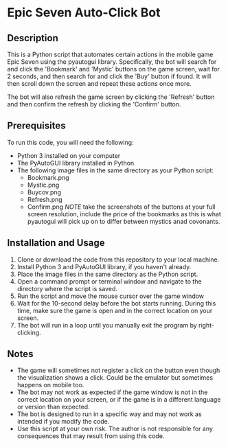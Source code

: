 # Epic Seven Auto-Click Bot

## Description

This is a Python script that automates certain actions in the mobile game Epic Seven using the pyautogui library. Specifically, the bot will search for and click the 'Bookmark' and 'Mystic' buttons on the game screen, wait for 2 seconds, and then search for and click the 'Buy' button if found. It will then scroll down the screen and repeat these actions once more. 

The bot will also refresh the game screen by clicking the 'Refresh' button and then confirm the refresh by clicking the 'Confirm' button.

## Prerequisites

To run this code, you will need the following:

- Python 3 installed on your computer
- The PyAutoGUI library installed in Python
- The following image files in the same directory as your Python script: 
	- Bookmark.png
	- Mystic.png
	- Buycov.png
	- Refresh.png
	- Confirm.png
*NOTE* take the screenshots of the buttons at your full screen resolution, include the price of the bookmarks as this is what pyautogui will pick up on to differ between mystics anad covonants.

## Installation and Usage

1. Clone or download the code from this repository to your local machine.
2. Install Python 3 and PyAutoGUI library, if you haven't already.
3. Place the image files in the same directory as the Python script.
4. Open a command prompt or terminal window and navigate to the directory where the script is saved.
5. Run the script and move the mouse cursor over the game window
6. Wait for the 10-second delay before the bot starts running. During this time, make sure the game is open and in the correct location on your screen.
7. The bot will run in a loop until you manually exit the program by right-clicking.

## Notes
- The game will sometimes not register a click on the button even though the visualization shows a click. Could be the emulator but sometimes happens on mobile too.
- The bot may not work as expected if the game window is not in the correct location on your screen, or if the game is in a different language or version than expected.
- The bot is designed to run in a specific way and may not work as intended if you modify the code.
- Use this script at your own risk. The author is not responsible for any consequences that may result from using this code.
